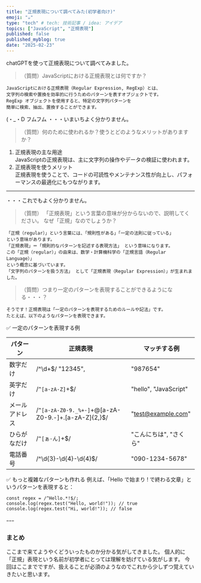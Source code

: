 ```yaml
---
title: "正規表現について調べてみた(初学者向け)"
emoji: "☕"
type: "tech" # tech: 技術記事 / idea: アイデア
topics: ["JavaScript", "正規表現"]
published: false
published_myblog: true
date: "2025-02-23"
---
```


chatGPTを使って正規表現について調べてみました。

> （質問）JavaScriptにおける正規表現とは何ですか？

~~~
JavaScriptにおける正規表現（Regular Expression, RegExp）とは、
文字列の検索や置換を効率的に行うためのパターンを表すオブジェクトです。
RegExp オブジェクトを使用すると、特定の文字列パターンを
簡単に検索、抽出、置換することができます。
~~~

(・_・D フムフム
・・・いまいちよく分かりません。

> （質問）何のために使われるか？使うとどのようなメリットがありますか？

1. 正規表現の主な用途  
JavaScriptの正規表現は、主に文字列の操作やデータの検証に使われます。  
2. 正規表現を使うメリット  
正規表現を使うことで、コードの可読性やメンテナンス性が向上し、パフォーマンスの最適化にもつながります。

---

・・・これでもよく分かりません。

> （質問）
> 「正規表現」という言葉の意味が分からないので、説明してください。
> なぜ「正規」なのでしょうか？

~~~
「正規（regular）」という言葉には、「規則性がある」「一定の法則に従っている」
という意味があります。
「正規表現」＝「規則的なパターンを記述する表現方法」 という意味になります。
この「正規（regular）」の由来は、数学・計算機科学の「正規言語（Regular Language）」
という概念に基づいています。
「文字列のパターンを扱う方法」 として「正規表現（Regular Expression）」が生まれました。
~~~

> （質問）つまり一定のパターンを表現することができるようになる・・・？

~~~
そうです！正規表現は「一定のパターンを表現するためのルールや記法」です。
たとえば、以下のようなパターンを表現できます。
~~~

✅ 一定のパターンを表現する例

|パターン|	    正規表現|	                                            マッチする例|
|----|----|----|
|数字だけ|	    /^\d+$/	"12345",  |                                      "987654"|
|英字だけ|	    /`^[a-zA-Z]`+$/|	                                        "hello", "JavaScript"|
|メールアドレス|	/`^[a-zA-Z0-9._%+-]`+@[a-zA-Z0-9.-]+\.[a-zA-Z]{2,}$/	|    "test@example.com"|
|ひらがなだけ|	/`^[ぁ-ん]`+$/|	                                        "こんにちは", "さくら"|
|電話番号|	    /^\d{3}-\d{4}-\d{4}$/|	                                "090-1234-5678"|

✅ もっと複雑なパターンも作れる
例えば、「Hello で始まり ! で終わる文章」というパターンを表現すると：

~~~
const regex = /^Hello.*!$/;
console.log(regex.test("Hello, world!")); // true
console.log(regex.test("Hi, world!")); // false
~~~

ｰｰｰ

### まとめ

ここまで来てようやくどういったものか分かる気がしてきました。
個人的に「正規」表現という名前が初学者にとっては理解を妨げている気がします。
今回はここまでですが、扱えることが必須のようなのでこれから少しずつ覚えていきたいと思います。

